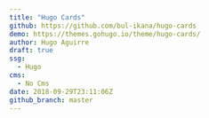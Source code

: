 ```yaml
---
title: "Hugo Cards"
github: https://github.com/bul-ikana/hugo-cards
demo: https://themes.gohugo.io/theme/hugo-cards/
author: Hugo Aguirre
draft: true
ssg:
  - Hugo
cms:
  - No Cms
date: 2018-09-29T23:11:06Z
github_branch: master
---
```

